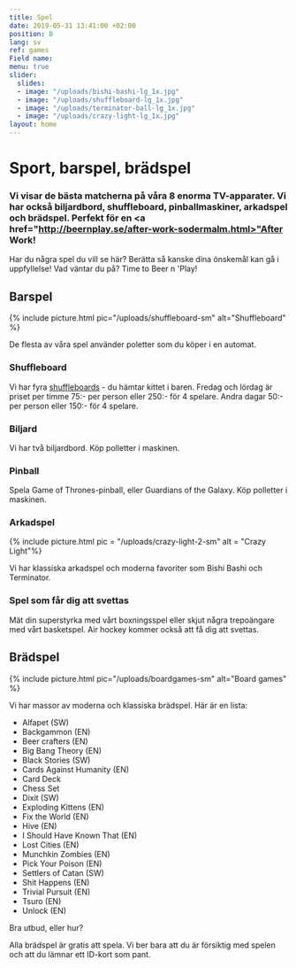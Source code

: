 ```yaml
---
title: Spel
date: 2019-05-31 13:41:00 +02:00
position: 8
lang: sv
ref: games
Field name: 
menu: true
slider:
  slides:
  - image: "/uploads/bishi-bashi-lg_1x.jpg"
  - image: "/uploads/shuffleboard-lg_1x.jpg"
  - image: "/uploads/terminator-ball-lg_1x.jpg"
  - image: "/uploads/crazy-light-lg_1x.jpg"
layout: home
---
```


# Sport, barspel, brädspel

### Vi visar de bästa matcherna på våra 8 enorma TV-apparater. Vi har också biljardbord, shuffleboard, pinballmaskiner, arkadspel och brädspel. Perfekt för en <a href="http://beernplay.se/after-work-sodermalm.html>"After Work</a>!

Har du några spel du vill se här? Berätta så kanske dina önskemål kan gå i uppfyllelse! Vad väntar du på? Time to Beer n 'Play!

<div class="games-menu" markdown="1">

<section markdown="1">

## Barspel

{% include picture.html pic="/uploads/shuffleboard-sm" alt="Shuffleboard" %}

De flesta av våra spel använder poletter som du köper i en automat.

### Shuffleboard

Vi har fyra <a href="http://beernplay.se/shuffleboard-sodermalm.html">shuffleboards</a> - du hämtar kittet i baren. Fredag och lördag är priset per timme 75:- per person eller 250:- för 4 spelare. Andra dagar 50:- per person eller 150:- för 4 spelare.

### Biljard

Vi har två biljardbord. Köp polletter i maskinen.

### Pinball

Spela Game of Thrones-pinball, eller Guardians of the Galaxy. Köp polletter i maskinen.

### Arkadspel

{% include picture.html pic = "/uploads/crazy-light-2-sm" alt = "Crazy Light"%}

Vi har klassiska arkadspel och moderna favoriter som Bishi Bashi och Terminator.

### Spel som får dig att svettas

Mät din superstyrka med vårt boxningsspel eller skjut några trepoängare med vårt basketspel. Air hockey kommer också att få dig att svettas.

</section>

<section markdown="1">

## Brädspel

{% include picture.html pic="/uploads/boardgames-sm" alt="Board games" %}

Vi har massor av moderna och klassiska brädspel. Här är en lista:

- Alfapet (SW)
- Backgammon (EN)
- Beer crafters (EN)
- Big Bang Theory (EN)
- Black Stories (SW)
- Cards Against Humanity (EN)
- Card Deck
- Chess Set
- Dixit (SW)
- Exploding Kittens (EN)
- Fix the World (EN)
- Hive (EN)
- I Should Have Known That (EN)
- Lost Cities (EN)
- Munchkin Zombies (EN)
- Pick Your Poison (EN)
- Settlers of Catan (SW)
- Shit Happens (EN)
- Trivial Pursuit (EN)
- Tsuro (EN)
- Unlock (EN)

Bra utbud, eller hur?

Alla brädspel är gratis att spela. Vi ber bara att du är försiktig med spelen och att du lämnar ett ID-kort som pant.

</section>
